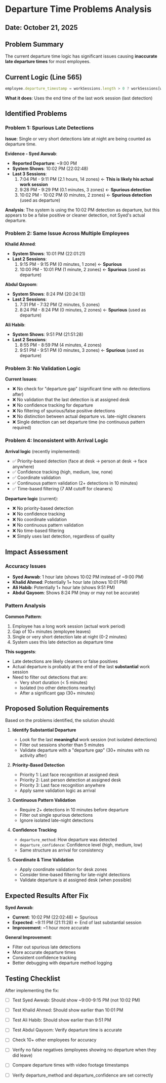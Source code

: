 # Departure Time Problems Analysis

## Date: October 21, 2025

## Problem Summary

The current departure time logic has significant issues causing **inaccurate late departure times** for most employees.

## Current Logic (Line 565)

```javascript
employee.departure_timestamp = workSessions.length > 0 ? workSessions[workSessions.length - 1].end_time : null;
```

**What it does**: Uses the end time of the last work session (last detection)

## Identified Problems

### Problem 1: Spurious Late Detections

**Issue**: Single or very short detections late at night are being counted as departure time.

**Evidence - Syed Awwab**:
- **Reported Departure**: ~9:00 PM
- **System Shows**: 10:02 PM (22:02:48)
- **Last 3 Sessions**:
  1. 7:04 PM - 9:11 PM (2.1 hours, 14 zones) ← **This is likely his actual work session**
  2. 9:28 PM - 9:29 PM (0.1 minutes, 3 zones) ← **Spurious detection**
  3. 10:02 PM - 10:02 PM (0 minutes, 2 zones) ← **Spurious detection** (used as departure)

**Analysis**: The system is using the 10:02 PM detection as departure, but this appears to be a false positive or cleaner detection, not Syed's actual departure.

### Problem 2: Same Issue Across Multiple Employees

**Khalid Ahmed**:
- **System Shows**: 10:01 PM (22:01:21)
- **Last 2 Sessions**:
  1. 9:15 PM - 9:15 PM (0 minutes, 1 zone) ← **Spurious**
  2. 10:00 PM - 10:01 PM (1 minute, 2 zones) ← **Spurious** (used as departure)

**Abdul Qayoom**:
- **System Shows**: 8:24 PM (20:24:13)
- **Last 2 Sessions**:
  1. 7:31 PM - 7:32 PM (2 minutes, 5 zones)
  2. 8:24 PM - 8:24 PM (0 minutes, 2 zones) ← **Spurious** (used as departure)

**Ali Habib**:
- **System Shows**: 9:51 PM (21:51:28)
- **Last 2 Sessions**:
  1. 8:55 PM - 8:59 PM (4 minutes, 4 zones)
  2. 9:51 PM - 9:51 PM (0 minutes, 3 zones) ← **Spurious** (used as departure)

### Problem 3: No Validation Logic

**Current Issues**:
- ❌ No check for "departure gap" (significant time with no detections after)
- ❌ No validation that the last detection is at assigned desk
- ❌ No confidence tracking for departure
- ❌ No filtering of spurious/false positive detections
- ❌ No distinction between actual departure vs. late-night cleaners
- ❌ Single detection can set departure time (no continuous pattern required)

### Problem 4: Inconsistent with Arrival Logic

**Arrival logic** (recently implemented):
- ✅ Priority-based detection (face at desk → person at desk → face anywhere)
- ✅ Confidence tracking (high, medium, low, none)
- ✅ Coordinate validation
- ✅ Continuous pattern validation (2+ detections in 10 minutes)
- ✅ Time-based filtering (7 AM cutoff for cleaners)

**Departure logic** (current):
- ❌ No priority-based detection
- ❌ No confidence tracking
- ❌ No coordinate validation
- ❌ No continuous pattern validation
- ❌ No time-based filtering
- ❌ Simply uses last detection, regardless of quality

## Impact Assessment

### Accuracy Issues
- **Syed Awwab**: 1 hour late (shows 10:02 PM instead of ~9:00 PM)
- **Khalid Ahmed**: Potentially 1+ hour late (shows 10:01 PM)
- **Ali Habib**: Potentially 1+ hour late (shows 9:51 PM)
- **Abdul Qayoom**: Shows 8:24 PM (may or may not be accurate)

### Pattern Analysis
**Common Pattern**:
1. Employee has a long work session (actual work period)
2. Gap of 10+ minutes (employee leaves)
3. Single or very short detection late at night (0-2 minutes)
4. System uses this late detection as departure time

**This suggests**:
- Late detections are likely cleaners or false positives
- Actual departure is probably at the end of the last **substantial** work session
- Need to filter out detections that are:
  - Very short duration (< 5 minutes)
  - Isolated (no other detections nearby)
  - After a significant gap (30+ minutes)

## Proposed Solution Requirements

Based on the problems identified, the solution should:

1. **Identify Substantial Departure**
   - Look for the last **meaningful** work session (not isolated detections)
   - Filter out sessions shorter than 5 minutes
   - Validate departure with a "departure gap" (30+ minutes with no activity after)

2. **Priority-Based Detection**
   - Priority 1: Last face recognition at assigned desk
   - Priority 2: Last person detection at assigned desk
   - Priority 3: Last face recognition anywhere
   - Apply same validation logic as arrival

3. **Continuous Pattern Validation**
   - Require 2+ detections in 10 minutes before departure
   - Filter out single spurious detections
   - Ignore isolated late-night detections

4. **Confidence Tracking**
   - `departure_method`: How departure was detected
   - `departure_confidence`: Confidence level (high, medium, low)
   - Same structure as arrival for consistency

5. **Coordinate & Time Validation**
   - Apply coordinate validation for desk zones
   - Consider time-based filtering for late-night detections
   - Validate departure is at assigned desk (when possible)

## Expected Results After Fix

**Syed Awwab**:
- **Current**: 10:02 PM (22:02:48) ← Spurious
- **Expected**: ~9:11 PM (21:11:28) ← End of last substantial session
- **Improvement**: ~1 hour more accurate

**General Improvement**:
- Filter out spurious late detections
- More accurate departure times
- Consistent confidence tracking
- Better debugging with departure method logging

## Testing Checklist

After implementing the fix:
- [ ] Test Syed Awwab: Should show ~9:00-9:15 PM (not 10:02 PM)
- [ ] Test Khalid Ahmed: Should show earlier than 10:01 PM
- [ ] Test Ali Habib: Should show earlier than 9:51 PM
- [ ] Test Abdul Qayoom: Verify departure time is accurate
- [ ] Check 10+ other employees for accuracy
- [ ] Verify no false negatives (employees showing no departure when they did leave)
- [ ] Compare departure times with video footage timestamps
- [ ] Verify departure_method and departure_confidence are set correctly


